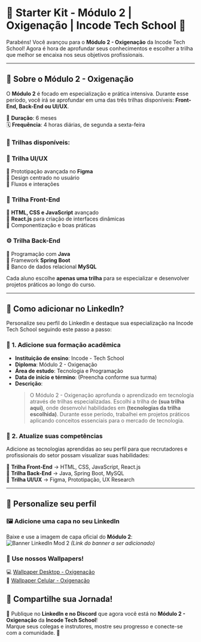﻿# 🚀 Starter Kit - Módulo 2 | Oxigenação | Incode Tech School 💜


Parabéns! Você avançou para o **Módulo 2 - Oxigenação** da Incode Tech School! Agora é hora de aprofundar seus conhecimentos e escolher a trilha que melhor se encaixa nos seus objetivos profissionais.


---


## 🎯 Sobre o Módulo 2 - Oxigenação


O **Módulo 2** é focado em especialização e prática intensiva. Durante esse período, você irá se aprofundar em uma das três trilhas disponíveis: **Front-End, Back-End ou UI/UX**.


📅 **Duração**: 6 meses  
🗓️ **Frequência**: 4 horas diárias, de segunda a sexta-feira  


### 🚀 Trilhas disponíveis:


### 🎨 **Trilha UI/UX**  
🔹 Prototipação avançada no **Figma**  
🔹 Design centrado no usuário  
🔹 Fluxos e interações  


### 🎨 **Trilha Front-End**  
🔹 **HTML, CSS e JavaScript** avançado  
🔹 **React.js** para criação de interfaces dinâmicas  
🔹 Componentização e boas práticas  


### ⚙️ **Trilha Back-End**  
🔹 Programação com **Java**  
🔹 Framework **Spring Boot**  
🔹 Banco de dados relacional **MySQL**  


Cada aluno escolhe **apenas uma trilha** para se especializar e desenvolver projetos práticos ao longo do curso.


---


## 🔗 Como adicionar no LinkedIn?


Personalize seu perfil do LinkedIn e destaque sua especialização na Incode Tech School seguindo este passo a passo:


### 📌 **1. Adicione sua formação acadêmica**


- **Instituição de ensino**: Incode - Tech School  
- **Diploma**: Módulo 2 - Oxigenação  
- **Área de estudo**: Tecnologia e Programação  
- **Data de início e término**: (Preencha conforme sua turma)  
- **Descrição**:  
  > O Módulo 2 - Oxigenação aprofunda o aprendizado em tecnologia através de trilhas especializadas. Escolhi a trilha de **(sua trilha aqui)**, onde desenvolvi habilidades em **(tecnologias da trilha escolhida)**. Durante esse período, trabalhei em projetos práticos aplicando conceitos essenciais para o mercado de tecnologia.


### 📌 **2. Atualize suas competências**


Adicione as tecnologias aprendidas ao seu perfil para que recrutadores e profissionais do setor possam visualizar suas habilidades:


🔹 **Trilha Front-End** → HTML, CSS, JavaScript, React.js  
🔹 **Trilha Back-End** → Java, Spring Boot, MySQL  
🔹 **Trilha UI/UX** → Figma, Prototipação, UX Research  


---


## 🎨 Personalize seu perfil


### 🖼️ **Adicione uma capa no seu LinkedIn**


Baixe e use a imagem de capa oficial do **Módulo 2**:  
![Banner LinkedIn Mod 2](#) _(Link do banner a ser adicionado)_


### 📱 **Use nossos Wallpapers!**


💻 [Wallpaper Desktop - Oxigenação](#)  
📱 [Wallpaper Celular - Oxigenação](#)  


## 💜 Compartilhe sua Jornada!


📢 Publique no **LinkedIn e no Discord** que agora você está no **Módulo 2 - Oxigenação** da **Incode Tech School**!  
Marque seus colegas e instrutores, mostre seu progresso e conecte-se com a comunidade. 🚀
